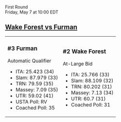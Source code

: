 First Round  
Friday, May 7 at 10:00 EDT
## [Wake Forest vs Furman](https://www.ncaa.com/game/5833664) 

<table><tr><td>  

### #3 Furman  

Automatic Qualifier  
- ITA: 25.423 (34)  
- Slam: 87.979 (33)  
- TRN: 79.59 (35)  
- Massey: 7.09 (35)  
- UTR: 59.02 (41)  
- USTA Poll: RV  
- Coached Poll: 35  

</td><td>  

### #2 Wake Forest  

At-Large Bid  
- ITA: 25.766 (33)  
- Slam: 88.109 (32)  
- TRN: 80.202 (31)  
- Massey: 7.13 (34)  
- UTR: 60.7 (31)  
- Coached Poll: 31  

</td></tr></table>  